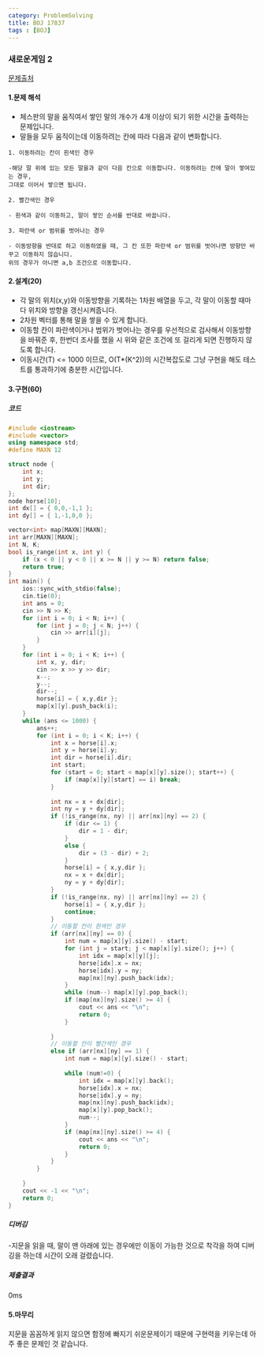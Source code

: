 ```yaml
---
category: ProblemSolving
title: BOJ 17837
tags : [BOJ]
---
```

### 새로운게임 2
[문제출처](https://www.acmicpc.net/problem/17837)


#### 1.문제 해석
  
- 체스판의 말을 움직여서 쌓인 말의 개수가 4개 이상이 되기 위한 시간을 출력하는 문제입니다.
- 말들을 모두 움직이는데 이동하려는 칸에 따라 다음과 같이 변화합니다.

```
1. 이동하려는 칸이 흰색인 경우  

-해당 말 위에 있는 모든 말을과 같이 다음 칸으로 이동합니다. 이동하려는 칸에 말이 쌓여있는 경우,
그대로 이어서 쌓으면 됩니다.

2. 빨간색인 경우

- 흰색과 같이 이동하고, 말이 쌓인 순서를 반대로 바꿉니다.

3. 파란색 or 범위를 벗어나는 경우

- 이동방향을 반대로 하고 이동하였을 때, 그 칸 또한 파란색 or 범위를 벗어나면 방향만 바꾸고 이동하지 않습니다.  
위의 경우가 아니면 a,b 조건으로 이동합니다.
```
      
#### 2.설계(20)

- 각 말의 위치(x,y)와 이동방향을 기록하는 1차원 배열을 두고, 각 말이 이동할 때마다 위치와 방향을 갱신시켜줍니다.
- 2차원 벡터를 통해 말을 쌓을 수 있게 합니다.
- 이동할 칸이 파란색이거나 범위가 벗어나는 경우를 우선적으로 검사해서 이동방향을 바꿔준 후, 한번더 조사를 했을 시 위와 같은 조건에
또 걸리게 되면 진행하지 않도록 합니다.
- 이동시간(T) <= 1000 이므로, O(T*(K^2))의 시간복잡도로 그냥 구현을 해도 테스트를 통과하기에 충분한 시간입니다.
    
#### 3.구현(60)

##### 코드
```cpp
#include <iostream>
#include <vector>
using namespace std;
#define MAXN 12

struct node {
	int x;
	int y;
	int dir;
};
node horse[10];
int dx[] = { 0,0,-1,1 };
int dy[] = { 1,-1,0,0 };

vector<int> map[MAXN][MAXN];
int arr[MAXN][MAXN];
int N, K;
bool is_range(int x, int y) {
	if (x < 0 || y < 0 || x >= N || y >= N) return false;
	return true;
}
int main() {
	ios::sync_with_stdio(false);
	cin.tie(0);
	int ans = 0;
	cin >> N >> K;
	for (int i = 0; i < N; i++) {
		for (int j = 0; j < N; j++) {
			cin >> arr[i][j];
		}
	}
	for (int i = 0; i < K; i++) {
		int x, y, dir;
		cin >> x >> y >> dir;
		x--;
		y--;
		dir--;
		horse[i] = { x,y,dir };
		map[x][y].push_back(i);
	}
	while (ans <= 1000) {
		ans++;
		for (int i = 0; i < K; i++) {
			int x = horse[i].x;
			int y = horse[i].y;
			int dir = horse[i].dir;
			int start;
			for (start = 0; start < map[x][y].size(); start++) {
				if (map[x][y][start] == i) break;
			}
			
			int nx = x + dx[dir];
			int ny = y + dy[dir];
			if (!is_range(nx, ny) || arr[nx][ny] == 2) {
				if (dir <= 1) {
					dir = 1 - dir;
				}
				else {
					dir = (3 - dir) + 2;
				}
				horse[i] = { x,y,dir };
				nx = x + dx[dir];
				ny = y + dy[dir];
			}
			if (!is_range(nx, ny) || arr[nx][ny] == 2) {
				horse[i] = { x,y,dir };
				continue;
			}
			// 이동할 칸이 흰색인 경우
			if (arr[nx][ny] == 0) {
				int num = map[x][y].size() - start;
				for (int j = start; j < map[x][y].size(); j++) {
					int idx = map[x][y][j];
					horse[idx].x = nx;
					horse[idx].y = ny;
					map[nx][ny].push_back(idx);
				}
				while (num--) map[x][y].pop_back();
				if (map[nx][ny].size() >= 4) {
					cout << ans << "\n";
					return 0;
				}
				
			}
			// 이동할 칸이 빨간색인 경우
			else if (arr[nx][ny] == 1) {
				int num = map[x][y].size() - start;
				
				while (num!=0) {
					int idx = map[x][y].back();
					horse[idx].x = nx;
					horse[idx].y = ny;
					map[nx][ny].push_back(idx);
					map[x][y].pop_back();
					num--;
				}
				if (map[nx][ny].size() >= 4) {
					cout << ans << "\n";
					return 0;
				}
			}
		}
	
	}
	cout << -1 << "\n";
	return 0;
}

```
##### 디버깅   
-지문을 읽을 때, 말이 맨 아래에 있는 경우에만 이동이 가능한 것으로 착각을 하여 디버깅을 하는데 시간이 오래 걸렸습니다.
      
##### 제출결과
  0ms
    

#### 5.마무리
지문을 꼼꼼하게 읽지 않으면 함정에 빠지기 쉬운문제이기 때문에 구현력을 키우는데 아주 좋은 문제인 것 같습니다. 
